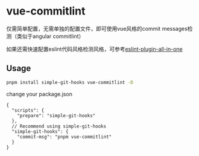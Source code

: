 # vue-commitlint

仅需简单配置，无需单独的配置文件，即可使用vue风格的commit messages检测（类似于angular commitlint）

如果还需快速配置eslint代码风格检测风格，可参考[eslint-plugin-all-in-one](https://github.com/penjj/eslint-plugin-all-in-one)

## Usage
```bash
pnpm install simple-git-hooks vue-commitlint -D
```
change your package.json
```json5
{
  "scripts": {
    "prepare": "simple-git-hooks"
  },
  // Recommend using simple-git-hooks
  "simple-git-hooks": {
    "commit-msg": "pnpm vue-commitlint"
  }
}
```